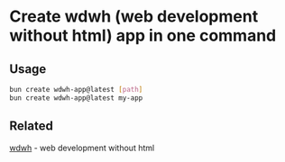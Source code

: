 # Create wdwh (web development without html) app in one command

## Usage

```bash
bun create wdwh-app@latest [path]
bun create wdwh-app@latest my-app
```

## Related

[wdwh](https://github.com/kubashh/wdwh) - web development without html
